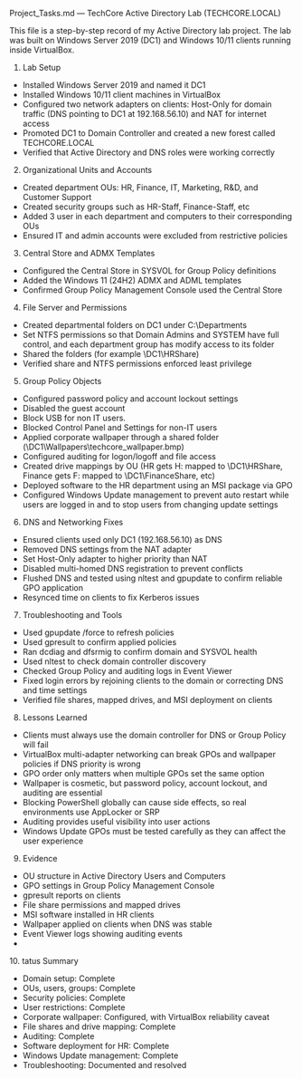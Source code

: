 Project\_Tasks.md — TechCore Active Directory Lab (TECHCORE.LOCAL)

This file is a step-by-step record of my Active Directory lab project. The lab was built on Windows Server 2019 (DC1) and Windows 10/11 clients running inside VirtualBox.



1. Lab Setup

* Installed Windows Server 2019 and named it DC1
* Installed Windows 10/11 client machines in VirtualBox
* Configured two network adapters on clients: Host-Only for domain traffic (DNS pointing to DC1 at 192.168.56.10) and NAT for internet access
* Promoted DC1 to Domain Controller and created a new forest called TECHCORE.LOCAL
* Verified that Active Directory and DNS roles were working correctly



2. Organizational Units and Accounts

* Created department OUs: HR, Finance, IT, Marketing, R\&D, and Customer Support
* Created security groups such as HR-Staff, Finance-Staff, etc
* Added 3 user in each department and computers to their corresponding OUs
* Ensured IT and admin accounts were excluded from restrictive policies



3. Central Store and ADMX Templates

* Configured the Central Store in SYSVOL for Group Policy definitions
* Added the Windows 11 (24H2) ADMX and ADML templates
* Confirmed Group Policy Management Console used the Central Store



4. File Server and Permissions

* Created departmental folders on DC1 under C:\\Departments
* Set NTFS permissions so that Domain Admins and SYSTEM have full control, and each department group has modify access to its folder
* Shared the folders (for example \\DC1\\HRShare)
* Verified share and NTFS permissions enforced least privilege



5. Group Policy Objects

* Configured password policy and account lockout settings
* Disabled the guest account
* Block USB for non IT users.
* Blocked Control Panel and Settings for non-IT users
* Applied corporate wallpaper through a shared folder (\\DC1\\Wallpapers\\techcore\_wallpaper.bmp)
* Configured auditing for logon/logoff and file access
* Created drive mappings by OU (HR gets H: mapped to \\DC1\\HRShare, Finance gets F: mapped to \\DC1\\FinanceShare, etc)
* Deployed software to the HR department using an MSI package via GPO
* Configured Windows Update management to prevent auto restart while users are logged in and to stop users from changing update settings



6. DNS and Networking Fixes

* Ensured clients used only DC1 (192.168.56.10) as DNS
* Removed DNS settings from the NAT adapter
* Set Host-Only adapter to higher priority than NAT
* Disabled multi-homed DNS registration to prevent conflicts
* Flushed DNS and tested using nltest and gpupdate to confirm reliable GPO application
* Resynced time on clients to fix Kerberos issues



7. Troubleshooting and Tools

* Used gpupdate /force to refresh policies
* Used gpresult to confirm applied policies
* Ran dcdiag and dfsrmig to confirm domain and SYSVOL health
* Used nltest to check domain controller discovery
* Checked Group Policy and auditing logs in Event Viewer
* Fixed login errors by rejoining clients to the domain or correcting DNS and time settings
* Verified file shares, mapped drives, and MSI deployment on clients



8. Lessons Learned

* Clients must always use the domain controller for DNS or Group Policy will fail
* VirtualBox multi-adapter networking can break GPOs and wallpaper policies if DNS priority is wrong
* GPO order only matters when multiple GPOs set the same option
* Wallpaper is cosmetic, but password policy, account lockout, and auditing are essential
* Blocking PowerShell globally can cause side effects, so real environments use AppLocker or SRP
* Auditing provides useful visibility into user actions
* Windows Update GPOs must be tested carefully as they can affect the user experience



9. Evidence

* OU structure in Active Directory Users and Computers
* GPO settings in Group Policy Management Console
* gpresult reports on clients
* File share permissions and mapped drives
* MSI software installed in HR clients
* Wallpaper applied on clients when DNS was stable
* Event Viewer logs showing auditing events
* 

10\. tatus Summary

* Domain setup: Complete
* OUs, users, groups: Complete
* Security policies: Complete
* User restrictions: Complete
* Corporate wallpaper: Configured, with VirtualBox reliability caveat
* File shares and drive mapping: Complete
* Auditing: Complete
* Software deployment for HR: Complete
* Windows Update management: Complete
* Troubleshooting: Documented and resolved
